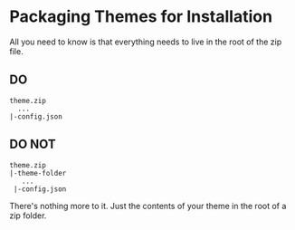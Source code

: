 # Packaging Themes for Installation
All you need to know is that everything needs to live in the root of the zip file.

## DO
```
theme.zip
  ...
|-config.json
```

## DO NOT
```
theme.zip
|-theme-folder
   ...
 |-config.json
```

There's nothing more to it. Just the contents of your theme in the root of a zip folder.
